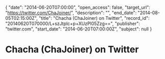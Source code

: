 {
  "date": "2014-06-20T07:00:00", 
  "open_access": false, 
  "target_url": "https://twitter.com/ChaJoiner/", 
  "description": "", 
  "end_date": "2014-08-05T02:15:00Z", 
  "title": "Chacha (ChaJoiner) on Twitter", 
  "record_id": "20140620T070000/L+szJtplc+p+XUzPl05Zzg==", 
  "publisher": "twitter.com", 
  "start_date": "2014-06-20T07:00:00Z", 
  "subject": null
}

# Chacha (ChaJoiner) on Twitter

